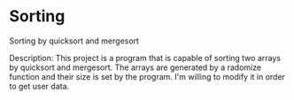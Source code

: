 # Sorting
Sorting by quicksort and mergesort

Description:
This project is a program that is capable of sorting two arrays by quicksort and mergesort.
The arrays are generated by a radomize function and their size is set by the program.
I'm willing to modify it in order to get user data.
